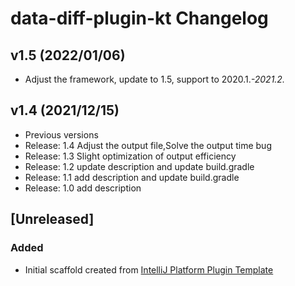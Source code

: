 <!-- Keep a Changelog guide -> https://keepachangelog.com -->

# data-diff-plugin-kt Changelog

## v1.5 (2022/01/06)
- Adjust the framework, update to 1.5, support to 2020.1.*-2021.2.*

## v1.4 (2021/12/15)
- Previous versions
- Release: 1.4 Adjust the output file,Solve the output time bug
- Release: 1.3 Slight optimization of output efficiency
- Release: 1.2 update description and update build.gradle
- Release: 1.1 add description and update build.gradle
- Release: 1.0 add description


## [Unreleased]
### Added
- Initial scaffold created from [IntelliJ Platform Plugin Template](https://github.com/JetBrains/intellij-platform-plugin-template)